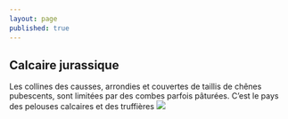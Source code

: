 ```yaml
---
layout: page
published: true
---
```


## Calcaire jurassique

Les collines des causses, arrondies et couvertes de taillis de chênes pubescents, sont limitées par des combes parfois pâturées. C’est le pays des pelouses calcaires et des truffières
![](/data/images/9/géographie/9_GEOGRAPHIE_POP1.jpg)
